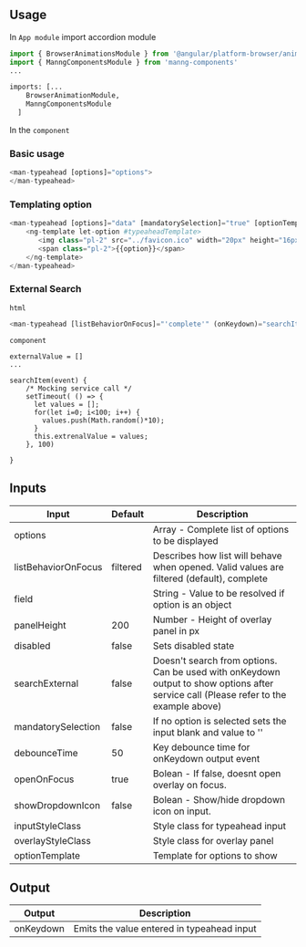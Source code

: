 ## Usage

In `App module` import accordion module
```python
import { BrowserAnimationsModule } from '@angular/platform-browser/animations';
import { ManngComponentsModule } from 'manng-components'
...

imports: [...
    BrowserAnimationModule,
    ManngComponentsModule
  ]
```
In the `component`

### Basic usage
```python
<man-typeahead [options]="options">
</man-typeahead>
```

### Templating option
```python
<man-typeahead [options]="data" [mandatorySelection]="true" [optionTemplate]="typeaheadTemplate">
    <ng-template let-option #typeaheadTemplate>
       <img class="pl-2" src="../favicon.ico" width="20px" height="16px"> 
       <span class="pl-2">{{option}}</span>
    </ng-template>
</man-typeahead>
```
### External Search
`html`
```python
<man-typeahead [listBehaviorOnFocus]="'complete'" (onKeydown)="searchItems($event)" [searchExternal]="true" [options]="extrenalValue"></man-typeahead>
```

`component`
```
externalValue = []
...

searchItem(event) {
    /* Mocking service call */
    setTimeout( () => { 
      let values = [];
      for(let i=0; i<100; i++) {
        values.push(Math.random()*10);
      }
      this.extrenalValue = values;
    }, 100)
    
}
```


## Inputs
| Input | Default | Description |
| ----- | ------- | ----------- |
| options | | Array - Complete list of options to be displayed |
| listBehaviorOnFocus | filtered | Describes how list will behave when opened. Valid values are filtered (default), complete |
| field | | String - Value to be resolved if option is an object |
| panelHeight | 200 |Number - Height of overlay panel in px |
| disabled | false | Sets disabled state |
| searchExternal | false | Doesn't search from options. Can be used with onKeydown output to show options after service call (Please refer to the example above) |
| mandatorySelection | false | If no option is selected sets the input blank and value to '' |
| debounceTime | 50 | Key debounce time for onKeydown output event |
| openOnFocus | true | Bolean - If false, doesnt open overlay on focus. |
| showDropdownIcon | false | Bolean - Show/hide dropdown icon on input. |
| inputStyleClass |  | Style class for typeahead input |
| overlayStyleClass |  | Style class for overlay panel |
| optionTemplate |  | Template for options to show |

## Output
| Output | Description |
| ------ | ----------- |
| onKeydown | Emits the value entered in typeahead input |

